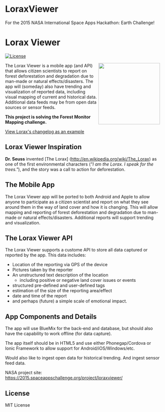# LoraxViewer
For the 2015 NASA International Space Apps Hackathon: Earth Challenge! 

Lorax Viewer
===
[![License](https://img.shields.io/badge/license-MIT-orange.svg?style=flat-square)](https://github.com/adrianlee44/lorax/blob/master/LICENSE-MIT)

<img align="right" height="200" src="http://4.bp.blogspot.com/-nIhDGmiP2Vc/T1MD0BbiWxI/AAAAAAAABeQ/3DMn5DYC3YY/s1600/lorax1.png">

The Lorax Viewer is a mobile app (and API) that allows citizen scientists to report on forest deforestation and degradation due to man-made or natural effects/disasters. The app will (someday) also have trending and visualization of reported data, including visual mapping of current and historical data. Additional data feeds may be from open data sources or sensor feeds. 

**This project is solving the Forest Monitor Mapping challenge.**

[View Lorax's changelog as an example](https://github.com/adrianlee44/lorax/blob/master/changelog.md)

## Lorax Viewer Inspiration
**Dr. Seuss** invented [The Lorax] (http://en.wikipedia.org/wiki/The_Lorax) as one of the first environmental characters (*"I am the Lorax. I speak for the trees."*), and the story was a call to action for deforestation.

## The Mobile App
The Lorax Viewer app will be ported to both Android and Apple to allow anyone to participate as a citizen scientist and report on what they see around them in the way of land cover and how it is changing. This will allow mapping and reporting of forest deforestation and degradation due to man-made or natural effects/disasters. Additional reports will support trending and visualization.

## The Lorax Viewer API
The Lorax Viewer supports a custome API to store all data captured or reported by the app.  This data includes:

- Location of the reporting via GPS of the device
- Pictures taken by the reporter
- An unstructured text description of the location
  - including positive or negative land cover issues or events
- structured pre-defined and user-defined tags
- estimation of the size of the reporting area/effect
- date and time of the report
- and perhaps (future) a simple scale of emotional impact.

## App Components and Details

The app will use BlueMix for the back-end and database, but should also have the capability to work offline (for data capture).

The app itself should be in HTML5 and use either Phonegap/Cordova or Ionic Framework to allow support for Android/iOS/Windows/etc.

Would also like to ingest open data for historical trending. And ingest sensor feed data.

NASA project site: https://2015.spaceappschallenge.org/project/loraxviewer/

## License

MIT License

